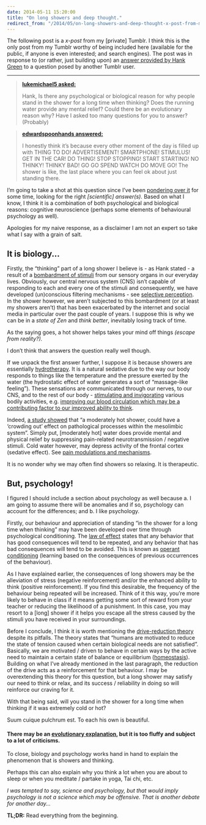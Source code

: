 ```yaml
---
date: 2014-05-11 15:20:00
title: "On long showers and deep thought."
redirect_from: "/2014/05/on-long-showers-and-deep-thought-x-post-from-my-tumblr"
---
```


The following post is a _x-post_ from my [private] Tumblr. I think this is the only post from my Tumblr worthy of being included here (available for the public, if anyone is even interested; and search engines). The post was in response to (or rather, just building upon) an [answer provided by Hank Green](http://edwardspoonhands.com/post/81366082695/hank-is-there-any-psychological-or-biological-reason) to a question posed by another Tumblr user.


* * *


> [**lukemichael5 asked:**](http://lukemichael5.tumblr.com/)
>
> Hank, Is there any psychological or biological reason for why people stand in the shower for a long time when thinking? Does the running water provide any mental relief? Could there be an evolutionary reason why? Have I asked too many questions for you to answer? (Probably)

> [**edwardspoonhands answered:**](http://edwardspoonhands.com/post/81366082695/hank-is-there-any-psychological-or-biological-reason)
>
> I honestly think it’s because every other moment of the day is filled up with THING TO DO! ADVERTISEMENT! SMARTPHONE! STIMULUS! GET IN THE CAR! DO THING! STOP STOPPING! START STARTING! NO THINKY! THINKY BAD! GO GO SPEND WATCH DO MOVE GO! The shower is like, the last place where you can feel ok about just standing there.

<!--more-->

I’m going to take a shot at this question since I’ve been [pondering over it](/2013/07/28/building-a-new-home/ "Building a new home") for some time, looking for the right _[scientific] answer(s)._ Based on what I know, I think it is a combination of both psychological and biological reasons: cognitive neuroscience (perhaps some elements of behavioural psychology as well). 

Apologies for my naive response, as a disclaimer I am not an expert so take what I say with a grain of salt.


## It is biology...

Firstly, the “thinking” part of a long shower I believe is - as Hank stated - a result of a [bombardment of stimuli](http://journals.lww.com/investigativeradiology/Citation/1988/01000/The_Study_of_Perception.10.aspx) from our sensory organs in our everyday lives. Obviously, our central nervous system (CNS) isn’t capable of responding to each and every one of the stimuli and consequently, we have developed (un)conscious filtering mechanisms - see [selective perception](http://en.wikipedia.org/wiki/Selective_perception). In the shower however, we aren’t subjected to this bombardment (or at least my showers aren’t) that has been exacerbated by the internet and social media in particular over the past couple of years. I suppose this is why we can be in a _state of Zen_ and _think better_, inevitably losing track of time.

As the saying goes, a hot shower helps takes your mind off things _(escape from reality?)._

I don’t think that answers the question really well though.

If we unpack the first answer further, I suppose it is because showers are essentially [hydrotherapy](http://en.wikipedia.org/wiki/Hydrotherapy). It is a natural sedative due to the way our body responds to things like the temperature and the pressure exerted by the water (the hydrostatic effect of water generates a sort of “massage-like feeling”). These sensations are communicated through our nerves, to our CNS, and to the rest of our body - [stimulating and invigorating](http://www.naturaltherapypages.com.au/article/hydrotherapy) various bodily activities, e.g. [improving our blood circulation which may be a contributing factor to our improved ability to think](http://www.scientificamerican.com/article/why-do-you-think-better-after-walk-exercise/).

Indeed, [a study showed](http://www.medical-hypotheses.com/article/S0306-9877(07)00376-3/abstract) that “a moderately hot shower, could have a ‘crowding out’ effect on pathological processes within the mesolimbic system”. Simply put, [moderately hot] water does provide mental and physical relief by suppressing pain-related neurotransmission / negative stimuli. Cold water however, may depress activity of the frontal cortex (sedative effect). See [pain modulations and mechanisms](http://neuroscience.uth.tmc.edu/s2/chapter08.html).

It is no wonder why we may often find showers so relaxing. It is therapeutic.


## But, psychology!

I figured I should include a section about psychology as well because a. I am going to assume there will be anomalies and if so, psychology can account for the differences; and b. I like psychology.

Firstly, our behaviour and appreciation of standing “in the shower for a long time when thinking” may have been developed over time through psychological conditioning. The [law of effect](http://www.sparknotes.com/psychology/psych101/learning/section2.rhtml) states that any behavior that has good consequences will tend to be repeated, and any behavior that has bad consequences will tend to be avoided. This is known as [operant conditioning](http://psychology.about.com/od/behavioralpsychology/a/classical-vs-operant-conditioning.htm) (learning based on the consequences of previous occurrences of the behaviour).

As I have explained earlier, the consequences of long showers may be the alleviation of stress (negative reinforcement) and/or the enhanced ability to think (positive reinforcement). If you find this desirable, the frequency of the behaviour being repeated will be increased. Think of it this way, you’re more likely to behave in class if it means getting some sort of reward from your teacher or reducing the likelihood of a punishment. In this case, you may resort to a [long] shower if it helps you escape all the stress caused by the stimuli you have received in your surroundings.

Before I conclude, I think it is worth mentioning the [drive-reduction theory](https://www.boundless.com/psychology/motivation/approaches-to-explaining-motivation/drive-reduction-theory/) despite its pitfalls. The theory states that “humans are motivated to reduce the state of tension caused when certain biological needs are not satisfied”. Basically, we are motivated / driven to behave in certain ways by the active need to maintain a certain state of balance or equilibrium ([homeostasis](http://en.wikipedia.org/wiki/Homeostasis)). Building on what I’ve already mentioned in the last paragraph, the reduction of the drive acts as a reinforcement for that behaviour. I may be overextending this theory for this question, but a long shower may satisfy our need to think or relax, and its success / reliability in doing so will reinforce our craving for it.

With that being said, will you stand in the shower for a long time when thinking if it was extremely cold or hot?

Suum cuique pulchrum est. To each his own is beautiful.


#### There may be an [evolutionary explanation](http://www.reddit.com/r/explainlikeimfive/comments/1gk3vm/eli5_why_do_humans_have_such_a_strong_desire_to/cal5v5m), but it is too fluffy and subject to a lot of criticisms.

To close, biology and psychology works hand in hand to explain the phenomenon that is showers and thinking.

Perhaps this can also explain why you think a lot when you are about to sleep or when you meditate / partake in yoga, Tai chi, etc.

_I was tempted to say, science and psychology, but that would imply psychology is not a science which may be offensive. That is another debate for another day..._

**TL;DR:** Read everything from the beginning.